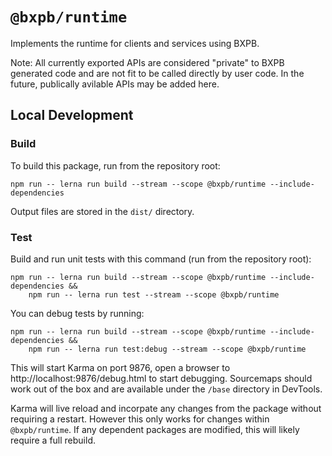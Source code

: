 # `@bxpb/runtime`

Implements the runtime for clients and services using BXPB.

Note: All currently exported APIs are considered "private" to BXPB generated code and are not fit to
be called directly by user code. In the future, publically avilable APIs may be added here.

## Local Development

### Build

To build this package, run from the repository root:

```shell
npm run -- lerna run build --stream --scope @bxpb/runtime --include-dependencies
```

Output files are stored in the `dist/` directory.

### Test

Build and run unit tests with this command (run from the repository root):

```shell
npm run -- lerna run build --stream --scope @bxpb/runtime --include-dependencies &&
    npm run -- lerna run test --stream --scope @bxpb/runtime
```

You can debug tests by running:

```shell
npm run -- lerna run build --stream --scope @bxpb/runtime --include-dependencies &&
    npm run -- lerna run test:debug --stream --scope @bxpb/runtime
```

This will start Karma on port 9876, open a browser to http://localhost:9876/debug.html to start
debugging. Sourcemaps should work out of the box and are available under the `/base` directory in
DevTools.

Karma will live reload and incorpate any changes from the package without requiring a restart.
However this only works for changes within `@bxpb/runtime`. If any dependent packages are modified,
this will likely require a full rebuild.